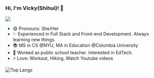 ### Hi, I'm Vicky(Shihui)! 👋
[<img src="https://img.shields.io/badge/LinkedIn-0077B5?style=for-the-badge&logo=linkedin&logoColor=white">](https://www.linkedin.com/in/vickyshihuihuang/)

- 😄 Pronouns: She/Her <br>
- ✨ Experienced in Full Stack and Front-end Development. Always learning new things.
- 📚 MS in CS @NYU, MA in Education @Columbia University
- 🏫 Worked as public school teacher. Interested in EdTech.
- ⚡ Love: Workout, Hiking, Watch Youtube videos

![Top Langs](https://github-readme-stats.vercel.app/api/top-langs/?username=Shihuihuang1103&layout=compact)